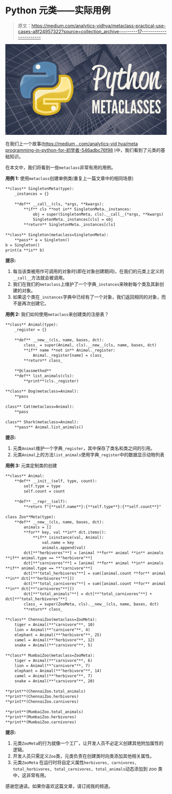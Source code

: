 # Python 元类——实际用例

> 原文：<https://medium.com/analytics-vidhya/metaclass-practical-use-cases-a8f24957322?source=collection_archive---------17----------------------->

![](img/c918323c7be4009685e35adcb1a197df.png)

在我们上一个故事([https://medium . com/analytics-vid hya/meta programming-in-python-for-初学者-546adbc76f98](/analytics-vidhya/metaprogramming-in-python-for-beginners-546adbc76f98) )中，我们看到了元类的基础知识。

在本文中，我们将看到一些`metaclass`非常有用的用例。

**用例 1:** 使用`metaclass`创建单例类(重复上一篇文章中的相同场景)

```
**class** SingletonMeta(type):
    _instances = {}

    **def** __call__(cls, *args, **kwargs):
        **if** cls **not in** SingletonMeta._instances:
            obj = super(SingletonMeta, cls).__call__(*args, **kwargs)
            SingletonMeta._instances[cls] = obj
        **return** SingletonMeta._instances[cls]

**class** Singleton(metaclass=SingletonMeta):
    **pass** a = Singleton()
b = Singleton()
print(a **is** b)
```

**提示:**

1.  每当该类被用作可调用的对象时(即在对象创建期间)，在我们的元类上定义的`__call__`方法就会被调用。
2.  我们在我们的`metaclass`上维护了一个字典`_instances`来映射每个类及其新创建的对象。
3.  如果这个类在`_instances`字典中已经有了一个对象，我们返回相同的对象，而不是再次创建它。

**用例 2:** 我们如何使用`metaclass`来创建类的注册表？

```
**class** Animal(type):
    _register = {}

    **def** __new__(cls, name, bases, dct):
        class_ = super(Animal, cls).__new__(cls, name, bases, dct)
        **if** name **not in** Animal._register:
            Animal._register[name] = class_
        **return** class_

    **@classmethod**
    **def** list_animals(cls):
        **print**(cls._register)

**class** Dog(metaclass=Animal):
    **pass

class** Cat(metaclass=Animal):
    **pass

class** Shark(metaclass=Animal):
    **pass** Animal.list_animals()
```

**提示:**

1.  元类`Animal`维护一个字典`_register`，其中保存了类名和类之间的引用。
2.  元类`Animal`上的方法`list_animals`使用字典`_register`中的数据显示动物列表

**用例 3:** 元类定制类的创建

```
**class** Animal:
    **def** __init__(self, type, count):
        self.type = type
        self.count = count

    **def** __repr__(self):
        **return f"{**self.name**}:{**self.type**}:{**self.count**}"

class Zoo**Meta(type):
    **def** __new__(cls, name, bases, dct):
        animals = []
        **for** key, val **in** dct.items():
            **if** isinstance(val, Animal):
                val.name = key
                animals.append(val)
        dct[**"herbivores"**] = [animal **for** animal **in** animals **if** animal.type == **"herbivore"**]
        dct[**"carnivores"**] = [animal **for** animal **in** animals **if** animal.type == **"carnivore"**]
        dct[**"total_herbivores"**] = sum([animal.count **for** animal **in** dct[**"herbivores"**]])
        dct[**"total_carnivores"**] = sum([animal.count **for** animal **in** dct[**"carnivores"**]])
        dct[**"total_animals"**] = dct[**"total_carnivores"**] + dct[**"total_herbivores"**]
        class_ = super(ZooMeta, cls).__new__(cls, name, bases, dct)
        **return** class_

**class** ChennaiZoo(metaclass=ZooMeta):
    tiger = Animal(**"carnivore"**, 10)
    lion = Animal(**"carnivore"**, 4)
    elephant = Animal(**"herbivore"**, 25)
    camel = Animal(**"herbivore"**, 12)
    snake = Animal(**"carnivore"**, 5)

**class** MumbaiZoo(metaclass=ZooMeta):
    tiger = Animal(**"carnivore"**, 6)
    lion = Animal(**"carnivore"**, 7)
    elephant = Animal(**"herbivore"**, 14)
    camel = Animal(**"herbivore"**, 7)
    snake = Animal(**"carnivore"**, 20)

**print**(ChennaiZoo.total_animals)
**print**(ChennaiZoo.herbivores)
**print**(ChennaiZoo.carnivores)

**print**(MumbaiZoo.total_animals)
**print**(MumbaiZoo.herbivores)
**print**(MumbaiZoo.carnivores)
```

**提示:**

1.  元类`ZooMeta`的行为就像一个工厂，让开发人员不必定义创建其他附加属性的逻辑。
2.  开发人员只需定义`Zoo`类，元类负责在创建类时向类添加其他相关属性。
3.  元类`ZooMeta` 在运行时将自定义属性`herbivores, carnivores, total_herbivores, total_carnivores, total_animals`动态添加到 zoo 类中，这非常有用。

感谢您通读。如果你喜欢这篇文章，请订阅我的频道。